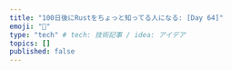 ```yaml
---
title: "100日後にRustをちょっと知ってる人になる: [Day 64]"
emoji: "🦀"
type: "tech" # tech: 技術記事 / idea: アイデア
topics: []
published: false
---
```

